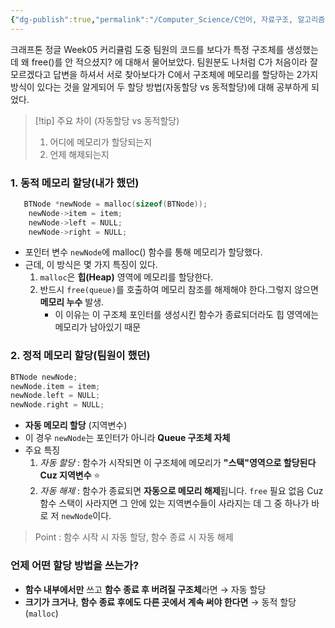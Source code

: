 ```yaml
---
{"dg-publish":true,"permalink":"/Computer_Science/C언어, 자료구조, 알고리즘/자동할당_동적할당/","noteIcon":"","created":"2025-08-11T17:35:50.934+09:00","updated":"2025-08-18T01:05:06.346+09:00"}
---
```





크래프톤 정글 Week05 커리큘럼 도중 팀원의 코드를 보다가 특정 구조체를 생성했는데 왜 free()를 안 적으셨지? 에 대해서 물어보았다. 팀원분도 나처럼 C가 처음이라 잘 모르겠다고 답변을 하셔서 서로 찾아보다가 C에서 구조체에 메모리를 할당하는 2가지 방식이 있다는 것을 알게되어 두 할당 방법(자동할당 vs 동적할당)에 대해 공부하게 되었다.

>[!tip]  주요 차이 (자동할당 vs 동적할당)
>1. 어디에 메모리가 할당되는지
>2. 언제 해제되는지

### 1. 동적 메모리 할당(내가 했던)
```C
   BTNode *newNode = malloc(sizeof(BTNode));
    newNode->item = item;
    newNode->left = NULL;
    newNode->right = NULL;
```    
- 포인터 변수 `newNode`에 malloc() 함수를 통해 메모리가 할당했다.
- 근데, 이 방식은 몇 가지 특징이 있다.
	1. `malloc`은 **힙(Heap)** 영역에 메모리를 할당한다.
	2. 반드시 `free(queue)`를 호출하여 메모리 참조를 해제해야 한다.그렇지 않으면 **메모리 누수** 발생.
		- 이 이유는 이 구조체 포인터를 생성시킨 함수가 종료되더라도 힙 영역에는 메모리가 남아있기 때문 
	  

### 2. 정적 메모리 할당(팀원이 했던)
```C
BTNode newNode;
newNode.item = item;
newNode.left = NULL;
newNode.right = NULL;
```
- **자동 메모리 할당** (지역변수)
- 이 경우 `newNode`는 포인터가 아니라 **Queue 구조체 자체**
- 주요 특징 
	1. *자동 할당* : 함수가 시작되면 이 구조체에 메모리가 **"스택"영역으로 할당된다 Cuz 지역변수** ⭐
	2. *자동 해제* : 함수가 종료되면 **자동으로 메모리 해제**됩니다. `free` 필요 없음 Cuz 함수 스택이 사라지면 그 안에 있는 지역변수들이 사라지는 데 그 중 하나가 바로 저 `newNode`이다.
  
> Point : 함수 시작 시 자동 할당, 함수 종료 시 자동 해제 


### 언제 어떤 할당 방법을 쓰는가?
- **함수 내부에서만** 쓰고 **함수 종료 후 버려질 구조체**라면 → 자동 할당 
- **크기가 크거나**, **함수 종료 후에도 다른 곳에서 계속 써야 한다면** → 동적 할당(`malloc`)